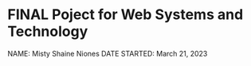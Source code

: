 # FINAL Poject for Web Systems and Technology

NAME: Misty Shaine Niones
DATE STARTED: March 21, 2023
